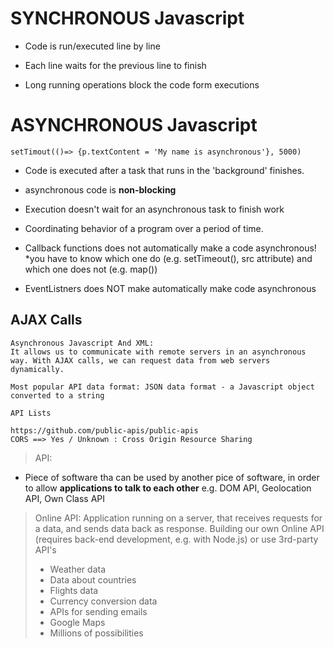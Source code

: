 # SYNCHRONOUS Javascript
    
-  Code is run/executed line by line

- Each line waits for the previous line to finish 

- Long running operations block the code form executions


# ASYNCHRONOUS Javascript
    setTimout(()=> {p.textContent = 'My name is asynchronous'}, 5000)

- Code is executed after a task that runs in the 'background' finishes.

- asynchronous code is **non-blocking**

- Execution doesn't wait for an asynchronous task to finish work

- Coordinating behavior of a program over a period of time. 

- Callback functions does not automatically make a code asynchronous! *you have to know which one do (e.g. setTimeout(), src attribute) and which one does not (e.g. map())

- EventListners does NOT make automatically make code asynchronous 


## AJAX Calls 
    Asynchronous Javascript And XML: 
    It allows us to communicate with remote servers in an asynchronous way. With AJAX calls, we can request data from web servers dynamically.

    Most popular API data format: JSON data format - a Javascript object converted to a string

    API Lists 

    https://github.com/public-apis/public-apis
    CORS ==> Yes / Unknown : Cross Origin Resource Sharing 

> API: 
- Piece of software tha can be used by another pice of software, in order to allow **applications to talk to each other** e.g. DOM API, Geolocation API, Own Class API 

> Online API: Application running on a server, that receives requests for a data, and sends data back as response. Building our own Online API (requires back-end development, e.g. with Node.js) or use 3rd-party API's
> - Weather data
> - Data about countries
> - Flights data
> - Currency conversion data
> - APIs for sending emails
> - Google Maps
> - Millions of possibilities





